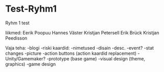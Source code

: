 # Test-Ryhm1
Ryhm 1 test

liikmed: 
Eerik Poopuu
Hannes Väster
Kristjan Petersell
Erik Brück
Kristjan Peedisson

Vaja teha:
-blogi
-riski kaardid:
  -nimetused
  -disain
  -desc.
  -event?
  -stat changes
  -picture
-action buttons (action kaardid replacement)
-Unity/Gamemaker?
-prototype (base game)
-visual design (theme, graphics)
-game design
